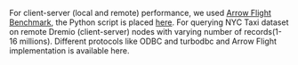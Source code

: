 For client-server (local and remote) performance, we used [Arrow Flight Benchmark](https://github.com/Arrow-Genomics/arrow/blob/master/cpp/src/arrow/flight/flight_benchmark.cc), the Python script is placed [here](https://github.com/abs-tudelft/time-to-fly-high/blob/main/perf_test.py). 
For querying NYC Taxi dataset on remote Dremio (client-server) nodes with varying number of records(1-16 millions). Different protocols like ODBC and turbodbc and Arrow Flight implementation is available here.
